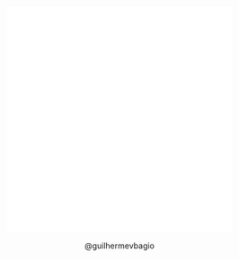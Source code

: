<p align="center">
    <img src="example.svg" width="400" height="400" alt="header">
</p>
<p align="center"> @guilhermevbagio </p>
